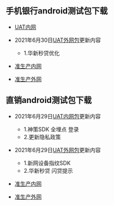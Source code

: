 ## 手机银行android测试包下载

+ [UAT内网](https://www.pgyer.com/pmobile_uat_n)

+ 2021年6月30日[UAT外网包](https://www.pgyer.com/pmobile_uat_w)更新内容
	+ 1.华新秒贷优化

+ [准生产内网](https://www.pgyer.com/pmobile_zsc_n)

+ [准生产外网](https://www.pgyer.com/pmobile_zsc_w)

## 直销android测试包下载

+ 2021年6月29日[UAT内网包](https://www.pgyer.com/dsbank_uat)更新内容
	+ 1.神策SDK 全埋点 登录
	+ 2.更新隐私政策

+ 2021年6月29日[UAT外网包](https://www.pgyer.com/dsbank_uat_w)更新内容
	+ 1.新网设备指纹SDK
	+ 2.华新秒贷 闪贷提示

+ [准生产内网](https://www.pgyer.com/dsbank_zsc)

+ [准生产外网](https://www.pgyer.com/dsbank_zsc_w)
